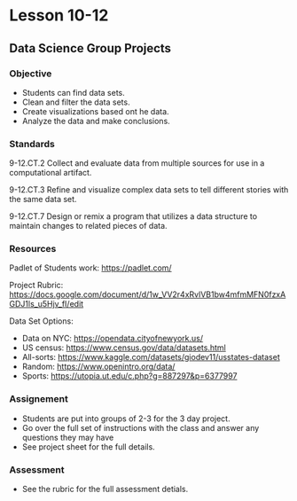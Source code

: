 # Lesson 10-12
## Data Science Group Projects

### Objective
- Students can find data sets.
- Clean and filter the data sets.
- Create visualizations based ont he data.
- Analyze  the data and make conclusions.
  
### Standards
9-12.CT.2 Collect and evaluate data from multiple sources for use in a computational artifact.

9-12.CT.3 Refine and visualize complex data sets to tell different stories with the same data set.
 
9-12.CT.7 Design or remix a program that utilizes a data structure to maintain changes to related pieces of data. 

### Resources
Padlet of Students work: https://padlet.com/ 

Project Rubric: https://docs.google.com/document/d/1w_VV2r4xRvlVB1bw4mfmMFN0fzxAGDJ1ls_u5Hjv_fI/edit 

Data Set Options:
- Data on NYC: https://opendata.cityofnewyork.us/
- US census: https://www.census.gov/data/datasets.html 
- All-sorts: https://www.kaggle.com/datasets/giodev11/usstates-dataset
- Random: https://www.openintro.org/data/
- Sports: https://utopia.ut.edu/c.php?g=887297&p=6377997




### Assignement 
- Students are put into groups of 2-3 for the 3 day project.
- Go over the full set of instructions with the class and answer any questions they may have
- See project sheet for the full details.
### Assessment
- See the rubric for the full assessment detials. 